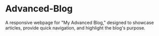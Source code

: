 # Advanced-Blog
A responsive webpage for "My Advanced Blog," designed to showcase articles, provide quick navigation, and highlight the blog's purpose. 
